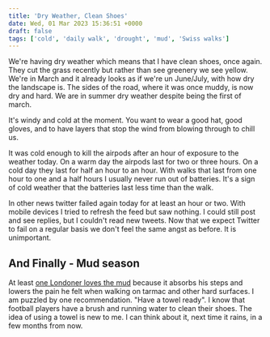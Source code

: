 ```yaml
---
title: 'Dry Weather, Clean Shoes'
date: Wed, 01 Mar 2023 15:36:51 +0000
draft: false
tags: ['cold', 'daily walk', 'drought', 'mud', 'Swiss walks']
---
```


We're having dry weather which means that I have clean shoes, once again. They cut the grass recently but rather than see greenery we see yellow. We're in March and it already looks as if we're un June/July, with how dry the landscape is. The sides of the road, where it was once muddy, is now dry and hard. We are in summer dry weather despite being the first of march.

It's windy and cold at the moment. You want to wear a good hat, good gloves, and to have layers that stop the wind from blowing through to chill us.

It was cold enough to kill the airpods after an hour of exposure to the weather today. On a warm day the airpods last for two or three hours. On a cold day they last for half an hour to an hour. With walks that last from one hour to one and a half hours I usually never run out of batteries. It's a sign of cold weather that the batteries last less time than the walk.

In other news twitter failed again today for at least an hour or two. With mobile devices I tried to refresh the feed but saw nothing. I could still post and see replies, but I couldn't read new tweets. Now that we expect Twitter to fail on a regular basis we don't feel the same angst as before. It is unimportant.

And Finally - Mud season
------------------------

At least [one Londoner loves the mud](https://www.backpacker.com/skills/mud-hiking-season-is-almost-here-heres-how-to-embrace-it/?utm_source=pocket_saves) because it absorbs his steps and lowers the pain he felt when walking on tarmac and other hard surfaces. I am puzzled by one recommendation. "Have a towel ready". I know that football players have a brush and running water to clean their shoes. The idea of using a towel is new to me. I can think about it, next time it rains, in a few months from now.